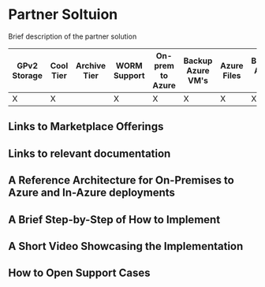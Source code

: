 # Partner Soltuion

Brief description of the partner solution

| GPv2 Storage |  Cool Tier | Archive Tier | WORM Support | On-prem to Azure | Backup Azure VM's | Azure Files | Backup Azure Blob |
|--------------|------------|--------------|--------------|------------------|-------------------|-------------|-------------------|
|X             |X           |              |X             |X                 |X                  |X            |X 


## Links to Marketplace Offerings

## Links to relevant documentation

## A Reference Architecture for On-Premises to Azure and In-Azure deployments

## A Brief Step-by-Step of How to Implement

## A Short Video Showcasing the Implementation

## How to Open Support Cases
